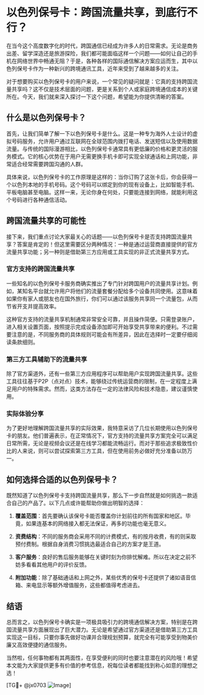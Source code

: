 # 以色列保号卡：跨国流量共享，到底行不行？

在当今这个高度数字化的时代，跨国通信已经成为许多人的日常需求。无论是商务出差、留学深造还是旅游探险，我们都可能面临这样一个问题——如何让自己的手机在网络世界中畅通无阻？于是，各种各样的国际通信解决方案应运而生，其中以色列保号卡作为一种新兴的跨境通讯工具，近年来受到了越来越多的关注。

对于想要购买以色列保号卡的用户来说，一个常见的疑问就是：它真的支持跨国流量共享吗？这不仅是技术层面的问题，更是关系到个人或家庭跨境通信成本的关键所在。今天，我们就来深入探讨一下这个问题，希望能为你提供清晰的答案。

## 什么是以色列保号卡？

首先，让我们简单了解一下以色列保号卡是什么。这是一种专为海外人士设计的虚拟号码服务，允许用户通过互联网在全球范围内拨打电话、发送短信以及使用数据流量。与传统的国际漫游相比，以色列保号卡通常具有更低廉的价格和更灵活的服务模式。它的核心优势在于用户无需更换手机卡即可实现全球通话和上网功能，非常适合经常需要跨国沟通的人群。

具体来说，以色列保号卡的工作原理是这样的：当你订购了这张卡后，你会获得一个以色列本地的手机号码。这个号码可以绑定到你的现有设备上，比如智能手机、平板电脑甚至电脑。这样一来，无论你身在何处，只要能连接到网络，就能利用这个号码进行各种通信活动。

## 跨国流量共享的可能性

接下来，我们重点讨论大家最关心的话题——以色列保号卡是否支持跨国流量共享？答案是肯定的！但这里需要区分两种情况：一种是通过运营商直接提供的官方流量共享功能；另一种则是借助第三方应用或工具实现的非正式流量共享方式。

### 官方支持的跨国流量共享

一些知名的以色列保号卡服务商确实推出了专门针对跨国用户的流量共享计划。例如，某知名平台就允许用户将他们的流量套餐分配给多个设备共同使用。这意味着如果你有家人或朋友也在国外旅行，你们可以通过该服务共享同一个流量包，从而节省开支并提高效率。

这种官方支持的流量共享机制通常非常安全可靠，并且操作简便。只需登录账户，进入相关设置页面，按照提示完成设备添加即可开始享受共享带来的便利。不过需要注意的是，不同服务商的具体规则可能会有所差异，因此在选择时一定要仔细阅读条款细则。

### 第三方工具辅助下的流量共享

除了官方渠道外，还有一些第三方应用程序可以帮助用户实现跨国流量共享。这些工具往往基于P2P（点对点）技术，能够绕过传统运营商的限制，在一定程度上满足用户的特殊需求。然而，这类方法存在一定的法律风险和技术隐患，建议谨慎使用。

### 实际体验分享

为了更好地理解跨国流量共享的实际效果，我特意采访了几位长期使用以色列保号卡的朋友。他们普遍表示，在正常情况下，官方支持的流量共享方案完全可以满足日常所需，无论是视频会议还是在线学习都能流畅运行。而对于那些追求极致性价比的人来说，则可以尝试探索第三方工具，但在使用前务必做好充分准备以防万一。

## 如何选择合适的以色列保号卡？

既然知道了以色列保号卡支持跨国流量共享，那么下一步自然就是如何挑选一款适合自己的产品了。以下几点或许能帮助你做出明智的选择：

1. **覆盖范围**：首先要确认该保号卡能否覆盖你计划前往的所有国家和地区。毕竟，如果连基本的网络接入都无法保证，再多的功能也毫无意义。
   
2. **资费结构**：不同的服务商会采用不同的计费模式，有的按月收费，有的则采取预付费制。根据自身消费习惯挑选最适合自己的方案才是王道。

3. **客户服务**：良好的售后服务能够在关键时刻为你排忧解难。所以在决定之前不妨多看看其他用户的评价反馈。

4. **附加功能**：除了基础通话和上网之外，某些优秀的保号卡还提供了诸如语音信箱、来电显示等额外增值服务，这些都值得考虑进去。

## 结语

总而言之，以色列保号卡确实是一项极具吸引力的跨境通信解决方案，特别是在跨国流量共享方面展现出了巨大潜力。无论是希望通过官方渠道还是借助第三方工具实现这一目标，只要你事先做好功课并合理规划预算，就完全有可能享受到物美价廉又高效便捷的通信服务。

当然啦，任何事物都有其两面性，在享受便利的同时也要注意潜在的风险哦！希望本文能为大家提供更多有价值的参考信息，祝每位读者都能找到称心如意的理想之选！

[TG💪+ @jx0703 ![Image](https://github.com/user-attachments/assets/dbca1d08-cadb-493c-b0ec-ad6f7a83f270)]